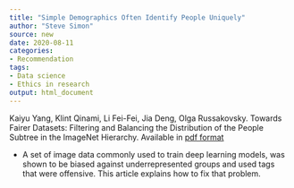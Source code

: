 ```yaml
---
title: "Simple Demographics Often Identify People Uniquely"
author: "Steve Simon"
source: new
date: 2020-08-11
categories:
- Recommendation
tags:
- Data science
- Ethics in research
output: html_document
---
```


Kaiyu Yang, Klint Qinami, Li Fei-Fei, Jia Deng, Olga Russakovsky. Towards Fairer Datasets: Filtering and Balancing the Distribution of the People Subtree in the ImageNet Hierarchy. Available in [pdf format](https://dataprivacylab.org/projects/identifiability/paper1.pdf)

<!---More--->

+ A set of image data commonly used to train deep learning models, was shown to be biased against underrepresented groups and used tags that were offensive. This article explains how to fix that problem.
